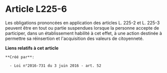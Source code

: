 # Article L225-6

Les obligations prononcées en application des articles L. 225-2 et L. 225-3 peuvent être en tout ou partie suspendues lorsque
la personne accepte de participer, dans un établissement habilité à cet effet, à une action destinée à permettre sa
réinsertion et l'acquisition des valeurs de citoyenneté.

**Liens relatifs à cet article**

	**Créé par**:

	  - Loi n°2016-731 du 3 juin 2016 - art. 52

